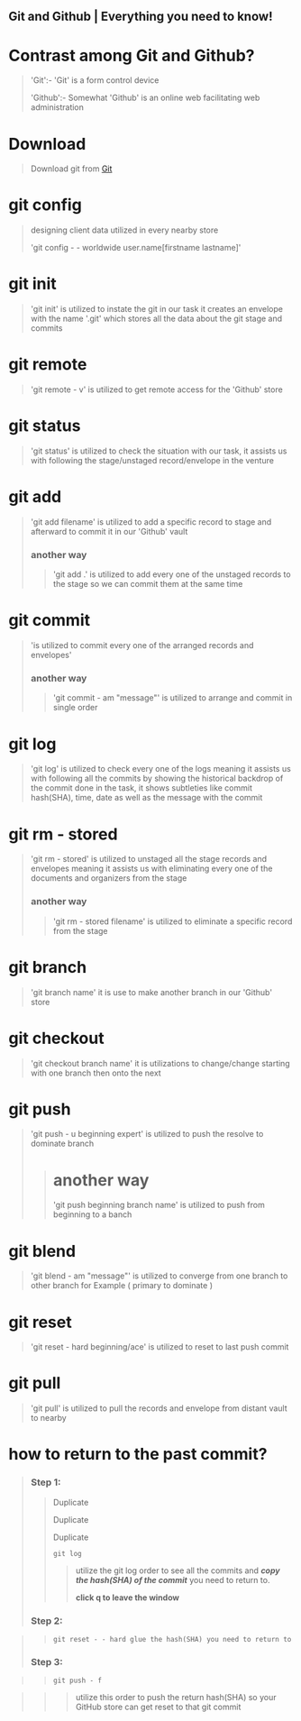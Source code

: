 ## Git and Github | Everything you need to know!

Contrast among Git and Github?
==================================

> 'Git':- 'Git' is a form control device
>
> 'Github':- Somewhat 'Github' is an online web facilitating web administration

Download
========

> Download git from [Git](https://git-scm.com/)

git config
==========

> designing client data utilized in every nearby store
>
> 'git config - - worldwide user.name[firstname lastname]'

git init
========

> 'git init' is utilized to instate the git in our task it creates an envelope with the name '.git' which stores all the data about the git stage and commits

git remote
==========

> 'git remote - v' is utilized to get remote access for the 'Github' store

git status
==========

> 'git status' is utilized to check the situation with our task, it assists us with following the stage/unstaged record/envelope in the venture

git add
=======

> 'git add filename' is utilized to add a specific record to stage and afterward to commit it in our 'Github' vault
>
> ### another way
>
> > 'git add .' is utilized to add every one of the unstaged records to the stage so we can commit them at the same time

git commit
==========

> 'is utilized to commit every one of the arranged records and envelopes'
>
> ### another way
>
> > 'git commit - am "message"' is utilized to arrange and commit in single order

git log
=======

> 'git log' is utilized to check every one of the logs meaning it assists us with following all the commits by showing the historical backdrop of the commit done in the task, it shows subtleties like commit hash(SHA), time, date as well as the message with the commit

git rm - stored
==============

> 'git rm - stored' is utilized to unstaged all the stage records and envelopes meaning it assists us with eliminating every one of the documents and organizers from the stage
>
> ### another way
>
> > 'git rm - stored filename' is utilized to eliminate a specific record from the stage

git branch
==========

> 'git branch name' it is use to make another branch in our 'Github' store

git checkout
============

> 'git checkout branch name' it is utilizations to change/change starting with one branch then onto the next

git push
========

> 'git push - u beginning expert' is utilized to push the resolve to dominate branch
>
> > another way
> > ===========
> >
> > 'git push beginning branch name' is utilized to push from beginning to a banch

git blend
=========

> 'git blend - am "message"' is utilized to converge from one branch to other branch for Example ( primary to dominate )

git reset
=========

> 'git reset - hard beginning/ace' is utilized to reset to last push commit

git pull
========

> 'git pull' is utilized to pull the records and envelope from distant vault to nearby

how to return to the past commit?
==========================================

> ### **Step 1:**
>
> > Duplicate
> >
> > Duplicate
> >
> > Duplicate
> >
> >     git log
> >
> >
> > > utilize the git log order to see all the commits and **_copy the hash(SHA) of the commit_** you need to return to.
> > >
> > > **click q to leave the window**
>
> ### **Step 2:**
>

> >     git reset - - hard glue the hash(SHA) you need to return to
> >
>
> ### **Step 3:**

> >     git push - f

> > > utilize this order to push the return hash(SHA) so your GitHub store can get reset to that git commit